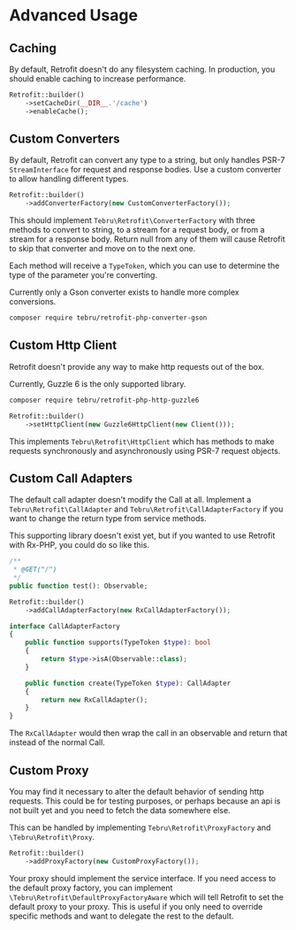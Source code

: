Advanced Usage
==============

Caching
-------

By default, Retrofit doesn't do any filesystem caching. In production,
you should enable caching to increase performance.

```php
Retrofit::builder()
    ->setCacheDir(__DIR__.'/cache')
    ->enableCache();
```

Custom Converters
-----------------

By default, Retrofit can convert any type to a string, but only handles
PSR-7 `StreamInterface` for request and response bodies. Use a custom
converter to allow handling different types.

```php
Retrofit::builder()
    ->addConverterFactory(new CustomConverterFactory());
```

This should implement `Tebru\Retrofit\ConverterFactory` with three
methods to convert to string, to a stream for a request body, or from a
stream for a response body. Return null from any of them will cause
Retrofit to skip that converter and move on to the next one.

Each method will receive a `TypeToken`, which you can use to determine
the type of the parameter you're converting.

Currently only a Gson converter exists to handle more complex
conversions.

```bash
composer require tebru/retrofit-php-converter-gson
```


Custom Http Client
------------------

Retrofit doesn't provide any way to make http requests out of the box.

Currently, Guzzle 6 is the only supported library.

```bash
composer require tebru/retrofit-php-http-guzzle6
```


```php
Retrofit::builder()
    ->setHttpClient(new Guzzle6HttpClient(new Client()));
```

This implements `Tebru\Retrofit\HttpClient` which has methods to make
requests synchronously and asynchronously using PSR-7 request objects.

Custom Call Adapters
--------------------

The default call adapter doesn't modify the Call at all. Implement a
`Tebru\Retrofit\CallAdapter` and `Tebru\Retrofit\CallAdapterFactory`
if you want to change the return type from service methods.

This supporting library doesn't exist yet, but if you wanted to use
Retrofit with Rx-PHP, you could do so like this.

```php
/**
 * @GET("/")
 */
public function test(): Observable;
```

```php
Retrofit::builder()
    ->addCallAdapterFactory(new RxCallAdapterFactory());
```

```php
interface CallAdapterFactory
{
    public function supports(TypeToken $type): bool
    {
        return $type->isA(Observable::class);
    }

    public function create(TypeToken $type): CallAdapter
    {
        return new RxCallAdapter();
    }
}
```

The `RxCallAdapter` would then wrap the call in an observable and return
that instead of the normal Call.

Custom Proxy
------------

You may find it necessary to alter the default behavior of sending http
requests. This could be for testing purposes, or perhaps because an
api is not built yet and you need to fetch the data somewhere else.

This can be handled by implementing `Tebru\Retrofit\ProxyFactory` and
`\Tebru\Retrofit\Proxy`.

```php
Retrofit::builder()
    ->addProxyFactory(new CustomProxyFactory());
```

Your proxy should implement the service interface. If you need access to
the default proxy factory, you can implement
`\Tebru\Retrofit\DefaultProxyFactoryAware` which will tell Retrofit to
set the default proxy to your proxy. This is useful if you only need
to override specific methods and want to delegate the rest to the default.
